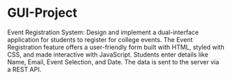 # GUI-Project
Event Registration System: 
Design and implement a dual-interface application for students to register for college events. The Event Registration feature offers a user-friendly form built with HTML, styled with CSS, and made interactive with JavaScript. Students enter details like Name, Email, Event Selection, and Date. The data is sent to the server via a REST API.
